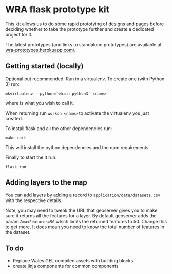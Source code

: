 # WRA flask prototype kit

This kit allows us to do some rapid prototying of designs and pages before deciding whether to take the prototype further and create a dedicated project for it.

The latest prototypes (and links to standalone prototypes) are available at [wra-prototypes.herokuapp.com/](https://wra-prototypes.herokuapp.com/).

## Getting started (locally)

Optional but recommended. Run in a virtualenv. To create one (with Python 3) run:

```
mkvirtualenv --python=`which python3` <name>
```
where <name> is what you wish to call it.

When returning run `workon <name>` to activate the virtualenv you just created.

To install flask and all the other dependencies run:

```
make init
```

This will install the python dependencies and the npm requirements.


Finally to start the it run:

```
flask run
```

## Adding layers to the map

You can add layers by adding a record to `application/data/datasets.csv` with the respective details.

Note, you may need to tweak the URL that geoserver gives you to make sure it returns all the features for a layer. By default geoserver adds the param `&maxFeatures=50` which limits the returned features to 50. Change this to get more. It does mean you need to know the total number of features in the dataset.

## To do

* Replace Wales GEL compiled assets with building blocks
* create jinja components for common components
